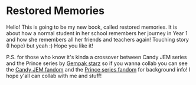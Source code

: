 # Restored Memories

Hello! This is going to be my new book, called restored memories. It is about how a normal student in her school remembers her journey in Year 1 and how she remembers all her friends and teachers again! Touching story (I hope) but yeah :) Hope you like it!

P.S. for those who know it's kinda a crossover between Candy JEM series and the Prince series by [Gempak starz](https://www.shop.gempakstarz.com/) so if you wanna collab you can see the [Candy JEM fandom](https://candymeow-series.fandom.com/wiki/Candy_Meow_Series_Wikia) and the [Prince series fandom](https://prince-series-gempak-starz.fandom.com/wiki/Charles) for background info! I hope y'all can collab with me and stuff!
